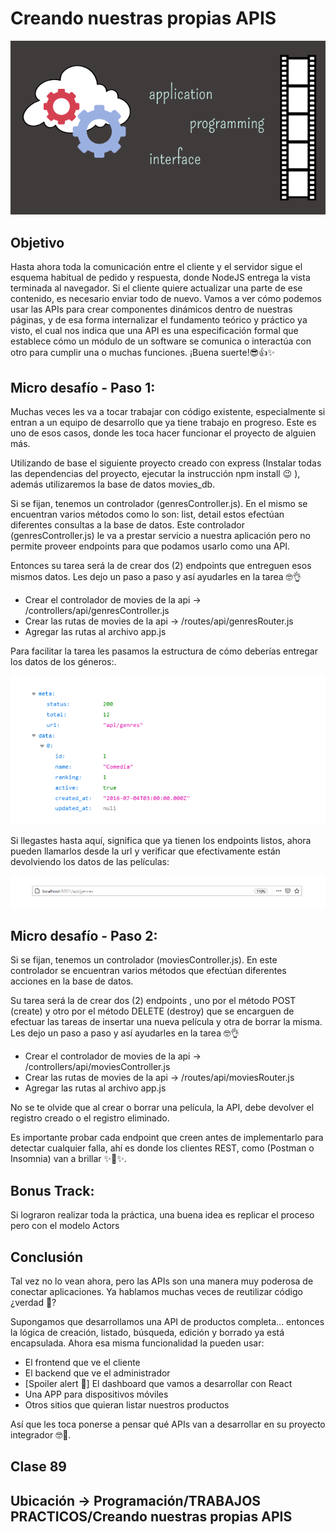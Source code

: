 # Creando nuestras propias APIS

![cover](public/img/portada.png)

## Objetivo
Hasta ahora toda la comunicación entre el cliente y el servidor sigue el esquema habitual
de pedido y respuesta, donde NodeJS entrega la vista terminada al navegador. Si el cliente
quiere actualizar una parte de ese contenido, es necesario enviar todo de nuevo.
Vamos a ver cómo podemos usar las APIs para crear componentes dinámicos dentro de
nuestras páginas, y de esa forma internalizar el fundamento teórico y práctico ya visto, el
cual nos indica que una API es una especificación formal que establece cómo un módulo
de un software se comunica o interactúa con otro para cumplir una o muchas
funciones.
¡Buena suerte!😎👍✨

## Micro desafío - Paso 1:
Muchas veces les va a tocar trabajar con código existente, especialmente si entran a un
equipo de desarrollo que ya tiene trabajo en progreso. Este es uno de esos casos, donde
les toca hacer funcionar el proyecto de alguien más.

Utilizando de base el siguiente proyecto creado con express (Instalar todas las
dependencias del proyecto, ejecutar la instrucción npm install 😉 ), además
utilizaremos la base de datos movies_db.

Si se fijan, tenemos un controlador (genresController.js). En el mismo se encuentran
varios métodos como lo son: list, detail estos efectúan diferentes consultas a la base de
datos. Este controlador (genresController.js) le va a prestar servicio a nuestra aplicación
pero no permite proveer endpoints para que podamos usarlo como una API.

Entonces su tarea será la de crear dos (2) endpoints que entreguen esos mismos datos.
Les dejo un paso a paso y así ayudarles en la tarea 🤓👌

- Crear el controlador de movies de la api → /controllers/api/genresController.js
- Crear las rutas de movies de la api → /routes/api/genresRouter.js
- Agregar las rutas al archivo app.js

Para facilitar la tarea les pasamos la estructura de cómo deberías entregar los datos de los
géneros:.

![foto](public/img/foto.png)

Si llegastes hasta aquí, significa que ya tienen los endpoints listos, ahora pueden llamarlos
desde la url y verificar que efectivamente están devolviendo los datos de las películas:

![fotito](public/img/fotito.png)

## Micro desafío - Paso 2:
Si se fijan, tenemos un controlador (moviesController.js). En este controlador se
encuentran varios métodos que efectúan diferentes acciones en la base de datos.

Su tarea será la de crear dos (2) endpoints , uno por el método POST (create) y otro
por el método DELETE (destroy) que se encarguen de efectuar las tareas de insertar una
nueva película y otra de borrar la misma. Les dejo un paso a paso y así ayudarles en la
tarea 🤓👌

- Crear el controlador de movies de la api → /controllers/api/moviesController.js
- Crear las rutas de movies de la api → /routes/api/moviesRouter.js
- Agregar las rutas al archivo app.js

No se te olvide que al crear o borrar una película, la API, debe devolver el registro creado o
el registro eliminado.

Es importante probar cada endpoint que creen antes de implementarlo para
detectar cualquier falla, ahí es donde los clientes REST, como (Postman o Insomnia)
van a brillar ✨🤖✨.

## Bonus Track:
Si lograron realizar toda la práctica, una buena idea es replicar el proceso pero con el
modelo Actors

## Conclusión
Tal vez no lo vean ahora, pero las APIs son una manera muy poderosa de conectar
aplicaciones. Ya hablamos muchas veces de reutilizar código ¿verdad 🤔?

Supongamos que desarrollamos una API de productos completa… entonces la lógica de
creación, listado, búsqueda, edición y borrado ya está encapsulada. Ahora esa misma
funcionalidad la pueden usar:

- El frontend que ve el cliente
- El backend que ve el administrador
- [Spoiler alert 🚨] El dashboard que vamos a desarrollar con React
- Una APP para dispositivos móviles
- Otros sitios que quieran listar nuestros productos

Así que les toca ponerse a pensar qué APIs van a desarrollar en su proyecto integrador
🤓🚀.

## Clase 89

## Ubicación -> Programación/TRABAJOS PRACTICOS/Creando nuestras propias APIS 
